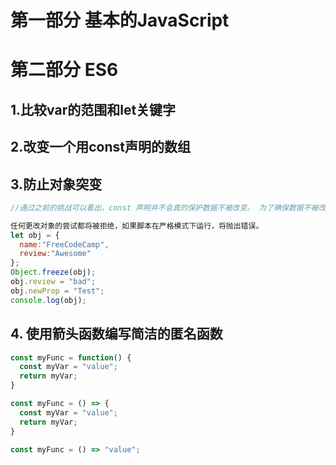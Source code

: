 # 第一部分 基本的JavaScript

# 第二部分 ES6

## 1.比较var的范围和let关键字

## 2.改变一个用const声明的数组

## 3.防止对象突变

```javascript
//通过之前的挑战可以看出，const 声明并不会真的保护数据不被改变。 为了确保数据不被改变，JavaScript 提供了一个函数 Object.freeze。

任何更改对象的尝试都将被拒绝，如果脚本在严格模式下运行，将抛出错误。
let obj = {
  name:"FreeCodeCamp",
  review:"Awesome"
};
Object.freeze(obj);
obj.review = "bad";
obj.newProp = "Test";
console.log(obj); 
```

## 4. 使用箭头函数编写简洁的匿名函数

```javascript
const myFunc = function() {
  const myVar = "value";
  return myVar;
}

const myFunc = () => {
  const myVar = "value";
  return myVar;
}

const myFunc = () => "value";
```


